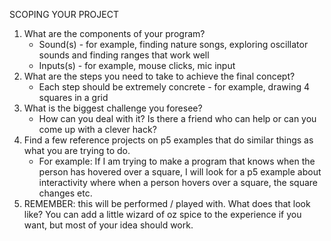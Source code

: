 
SCOPING YOUR PROJECT
1. What are the components of your program?
    * Sound(s) - for example, finding nature songs, exploring oscillator sounds and finding ranges that work well
    * Inputs(s) - for example, mouse clicks, mic input
2. What are the steps you need to take to achieve the final concept?
    * Each step should be extremely concrete - for example, drawing 4 squares in a grid 
3. What is the biggest challenge you foresee?
    * How can you deal with it? Is there a friend who can help or can you come up with a clever hack?
4. Find a few reference projects on p5 examples that do similar things as what you are trying to do. 
    * For example: If I am trying to make a program that knows when the person has hovered over a square, I will look for a p5 example about interactivity where when a person hovers over a square, the square changes etc.  
5. REMEMBER: this will be performed / played with. What does that look like? You can add a little wizard of oz spice to the experience if you want, but most of your idea should work.
